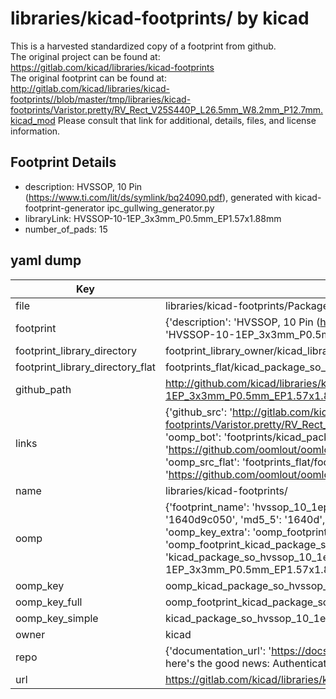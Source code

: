 # libraries/kicad-footprints/ by kicad  
This is a harvested standardized copy of a footprint from github.  
The original project can be found at:  
https://gitlab.com/kicad/libraries/kicad-footprints  
The original footprint can be found at:
http://gitlab.com/kicad/libraries/kicad-footprints//blob/master/tmp/libraries/kicad-footprints/Varistor.pretty/RV_Rect_V25S440P_L26.5mm_W8.2mm_P12.7mm.kicad_mod
Please consult that link for additional, details, files, and license information.  
## Footprint Details
* description: HVSSOP, 10 Pin (https://www.ti.com/lit/ds/symlink/bq24090.pdf), generated with kicad-footprint-generator ipc_gullwing_generator.py  
* libraryLink: HVSSOP-10-1EP_3x3mm_P0.5mm_EP1.57x1.88mm  
* number_of_pads: 15  
## yaml dump  
| Key | Value |  
| --- | --- |  
| file | libraries/kicad-footprints/Package_SO.pretty/HVSSOP-10-1EP_3x3mm_P0.5mm_EP1.57x1.88mm.kicad_mod |  
| footprint | {'description': 'HVSSOP, 10 Pin (https://www.ti.com/lit/ds/symlink/bq24090.pdf), generated with kicad-footprint-generator ipc_gullwing_generator.py', 'libraryLink': 'HVSSOP-10-1EP_3x3mm_P0.5mm_EP1.57x1.88mm', 'number_of_pads': 15} |  
| footprint_library_directory | footprint_library_owner/kicad_libraries/kicad-footprints/ |  
| footprint_library_directory_flat | footprints_flat/kicad_package_so_hvssop_10_1ep_3x3mm_p0_5mm_ep1_57x1_88mm/working |  
| github_path | http://github.com/kicad/libraries/kicad-footprints//blob/master/tmp/libraries/kicad-footprints/Package_SO.pretty/HVSSOP-10-1EP_3x3mm_P0.5mm_EP1.57x1.88mm.kicad_mod |  
| links | {'github_src': 'http://gitlab.com/kicad/libraries/kicad-footprints//blob/master/tmp/libraries/kicad-footprints/Varistor.pretty/RV_Rect_V25S440P_L26.5mm_W8.2mm_P12.7mm.kicad_mod', 'github_src_repo': 'https://gitlab.com/kicad/libraries/kicad-footprints', 'oomp_bot': 'footprints/kicad_package_so_hvssop_10_1ep_3x3mm_p0_5mm_ep1_57x1_88mm/working', 'oomp_bot_github': 'https://github.com/oomlout/oomlout_oomp_footprint_bot/tree/main/footprints/kicad_package_so_hvssop_10_1ep_3x3mm_p0_5mm_ep1_57x1_88mm/working', 'oomp_src_flat': 'footprints_flat/footprints_flat/kicad_package_so_hvssop_10_1ep_3x3mm_p0_5mm_ep1_57x1_88mm/working', 'oomp_src_flat_github': 'https://github.com/oomlout/oomlout_oomp_footprint_src/tree/main/footprints_flat/kicad_package_so_hvssop_10_1ep_3x3mm_p0_5mm_ep1_57x1_88mm/working'} |  
| name | libraries/kicad-footprints/ |  
| oomp | {'footprint_name': 'hvssop_10_1ep_3x3mm_p0_5mm_ep1_57x1_88mm', 'library_name': 'package_so', 'md5': '1640d9c05024e3cff1a10e69de25c981', 'md5_10': '1640d9c050', 'md5_5': '1640d', 'md5_6': '1640d9', 'oomp_key': 'oomp_kicad_package_so_hvssop_10_1ep_3x3mm_p0_5mm_ep1_57x1_88mm', 'oomp_key_extra': 'oomp_footprint_kicad_package_so_hvssop_10_1ep_3x3mm_p0_5mm_ep1_57x1_88mm', 'oomp_key_full': 'oomp_footprint_kicad_package_so_hvssop_10_1ep_3x3mm_p0_5mm_ep1_57x1_88mm_1640d9', 'oomp_key_simple': 'kicad_package_so_hvssop_10_1ep_3x3mm_p0_5mm_ep1_57x1_88mm', 'original_filename': 'libraries/kicad-footprints/Package_SO.pretty/HVSSOP-10-1EP_3x3mm_P0.5mm_EP1.57x1.88mm.kicad_mod', 'owner_name': 'kicad'} |  
| oomp_key | oomp_kicad_package_so_hvssop_10_1ep_3x3mm_p0_5mm_ep1_57x1_88mm |  
| oomp_key_full | oomp_footprint_kicad_package_so_hvssop_10_1ep_3x3mm_p0_5mm_ep1_57x1_88mm |  
| oomp_key_simple | kicad_package_so_hvssop_10_1ep_3x3mm_p0_5mm_ep1_57x1_88mm |  
| owner | kicad |  
| repo | {'documentation_url': 'https://docs.github.com/rest/overview/resources-in-the-rest-api#rate-limiting', 'message': "API rate limit exceeded for 84.66.173.59. (But here's the good news: Authenticated requests get a higher rate limit. Check out the documentation for more details.)"} |  
| url | https://gitlab.com/kicad/libraries/kicad-footprints |  

